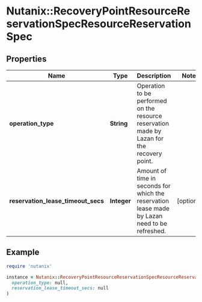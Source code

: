 # Nutanix::RecoveryPointResourceReservationSpecResourceReservationSpec

## Properties

| Name | Type | Description | Notes |
| ---- | ---- | ----------- | ----- |
| **operation_type** | **String** | Operation to be performed on the resource reservation made by Lazan for the recovery point.  |  |
| **reservation_lease_timeout_secs** | **Integer** | Amount of time in seconds for which the reservation lease made by Lazan need to be refreshed.  | [optional] |

## Example

```ruby
require 'nutanix'

instance = Nutanix::RecoveryPointResourceReservationSpecResourceReservationSpec.new(
  operation_type: null,
  reservation_lease_timeout_secs: null
)
```


